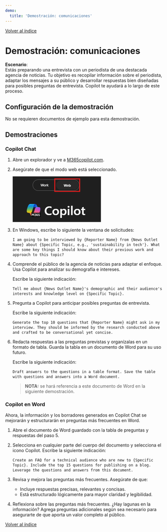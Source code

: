 ```yaml
---
demo:
  title: 'Demostración: comunicaciones'
---
```


[Volver al índice](https://microsoftlearning.github.io/MS-4021-Copilot-Immersion-Experience/)

# Demostración: comunicaciones

**Escenario**:  
Estás preparando una entrevista con un periodista de una destacada agencia de noticias. Tu objetivo es recopilar información sobre el periodista, adaptar los mensajes a su público y desarrollar respuestas bien diseñadas para posibles preguntas de entrevista. Copilot te ayudará a lo largo de este proceso.

## Configuración de la demostración

No se requieren documentos de ejemplo para esta demostración.

## Demostraciones

### Copilot Chat

1. Abre un explorador y ve a [M365copilot.com](https://m365copilot.com/).

1. Asegúrate de que el modo web está seleccionado.

    ![Captura de pantalla que muestra la pestaña modo web.](../Prompts/Media/web-mode.png)

1. En Windows, escribe lo siguiente la ventana de solicitudes:

    ```text
    I am going to be interviewed by {Reporter Name} from {News Outlet Name} about {Specific Topic, e.g., 'sustainability in tech'}. What are some key things I should know about their previous work and approach to this topic?
    ```

1. Comprende el público de la agencia de noticias para adaptar el enfoque. Usa Copilot para analizar su demografía e intereses.

    Escribe la siguiente indicación:

    ```text
    Tell me about {News Outlet Name}'s demographic and their audience's interests and knowledge level on {Specific Topic}.
    ```

1. Pregunta a Copilot para anticipar posibles preguntas de entrevista.

    Escribe la siguiente indicación:

    ```text
    Generate the top 10 questions that {Reporter Name} might ask in my interview. They should be informed by the research conducted above and crafted to be conversational yet concise.
    ```

1. Redacta respuestas a las preguntas previstas y organízalas en un formato de tabla. Guarda la tabla en un documento de Word para su uso futuro.

    Escribe la siguiente indicación:

    ```text
    Draft answers to the questions in a table format. Save the table with questions and answers into a Word document.
    ```

    > **NOTA:** se hará referencia a este documento de Word en la siguiente demostración.

### Copilot en Word

Ahora, la información y los borradores generados en Copilot Chat se mejorarán y estructurarán en preguntas más frecuentes en Word.

1. Abre el documento de Word guardado con la tabla de preguntas y respuestas del paso 5.

1. Selecciona en cualquier parte del cuerpo del documento y selecciona el icono Copilot. Escribe la siguiente indicación:

    ```text
    Create an FAQ for a technical audience who are new to {Specific Topic}. Include the top 15 questions for publishing on a blog. Leverage the questions and answers from this document.
    ```

1. Revisa y mejora las preguntas más frecuentes. Asegúrate de que:
    - Incluye respuestas precisas, relevantes y concisas.
    - Está estructurado lógicamente para mayor claridad y legibilidad.

1. Reflexiona sobre las preguntas más frecuentes. ¿Hay lagunas en la información? Agrega preguntas adicionales según sea necesario para asegurarte de que aporta un valor completo al público.

[Volver al índice](https://microsoftlearning.github.io/MS-4021-Copilot-Immersion-Experience/)
